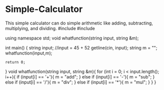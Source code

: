 # Simple-Calculator
This simple calculator can do simple arithmetic like adding, subtracting, multiplying, and dividing. 
#include <iostream>
#include <string>

using namespace std;
void whatfunction(string input, string &m);

int main()
{
    string input; //input = 45 + 52
    getline(cin, input);
    string m = "";
    whatfunction(input,m);

    return 0;
}
void whatfunction(string input, string &m){
    for (int i = 0; i < input.length(); i++){
        if (input[i] == '+'){
            m = "add";
        }
        else if (input[i] == '-'){
            m = "sub";
        }
        else if (input[i] == '/'){
            m = "div";
        }
        else if (input[i] == '*'){
            m = "mul";
        }
    }
}
